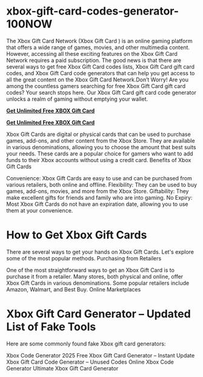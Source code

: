 # xbox-gift-card-codes-generator-100NOW

The Xbox Gift Card Network (Xbox Gift Card ) is an online gaming platform that offers a wide range of games, movies, and other multimedia content. However, accessing all these exciting features on the Xbox Gift Card Network requires a paid subscription. The good news is that there are several ways to get free Xbox Gift Card codes lists, Xbox Gift Card gift card codes, and Xbox Gift Card code generators that can help you get access to all the great content on the Xbox Gift Card Network.Don’t Worry! Are you among the countless gamers searching for free Xbox Gift Card gift card codes? Your search stops here. Our Xbox Gift Card gift card code generator unlocks a realm of gaming without emptying your wallet.

**[Get Unlimited Free XBOX Gift Card](http://www.prozonegiftcards.wuaze.com/giftcard.html)**

**[Get Unlimited Free XBOX Gift Card](http://www.prozonegiftcards.wuaze.com/giftcard.html)**

Xbox Gift Cards are digital or physical cards that can be used to purchase games, add-ons, and other content from the Xbox Store. They are available in various denominations, allowing you to choose the amount that best suits your needs. These cards are a popular choice for gamers who want to add funds to their Xbox accounts without using a credit card. Benefits of Xbox Gift Cards

Convenience: Xbox Gift Cards are easy to use and can be purchased from various retailers, both online and offline. Flexibility: They can be used to buy games, add-ons, movies, and more from the Xbox Store. Giftability: They make excellent gifts for friends and family who are into gaming. No Expiry: Most Xbox Gift Cards do not have an expiration date, allowing you to use them at your convenience.

# How to Get Xbox Gift Cards

There are several ways to get your hands on Xbox Gift Cards. Let's explore some of the most popular methods. Purchasing from Retailers

One of the most straightforward ways to get an Xbox Gift Card is to purchase it from a retailer. Many stores, both physical and online, offer Xbox Gift Cards in various denominations. Some popular retailers include Amazon, Walmart, and Best Buy. Online Marketplaces

# Xbox Gift Card Generator – Updated List of Fake Tools
Here are some commonly found fake Xbox gift card generators:

Xbox Code Generator 2025
Free Xbox Gift Card Generator – Instant Update
Xbox Gift Card Code Generator – Unused Codes
Online Xbox Code Generator
Ultimate Xbox Gift Card Generator
